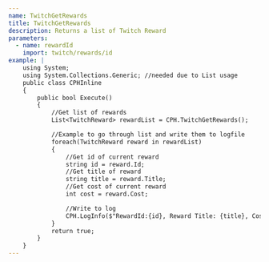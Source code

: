 ```yaml
---
name: TwitchGetRewards
title: TwitchGetRewards
description: Returns a list of Twitch Reward
parameters:
  - name: rewardId
    import: twitch/rewards/id
example: |
    using System;
    using System.Collections.Generic; //needed due to List usage
    public class CPHInline
    {
        public bool Execute()
        {
            //Get list of rewards
            List<TwitchReward> rewardList = CPH.TwitchGetRewards();

            //Example to go through list and write them to logfile
            foreach(TwitchReward reward in rewardList)
            {
                //Get id of current reward
                string id = reward.Id;
                //Get title of reward
                string title = reward.Title;
                //Get cost of current reward
                int cost = reward.Cost;

                //Write to log
                CPH.LogInfo($"RewardId:{id}, Reward Title: {title}, Cost: {cost}");
            }
            return true;
        }
    }
---
```

